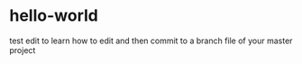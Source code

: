 # hello-world
test
edit to learn how to edit and then commit to a branch file of your master project
